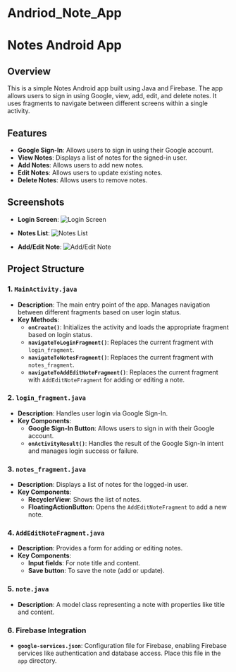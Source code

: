 # Andriod_Note_App

# Notes Android App

## Overview

This is a simple Notes Android app built using Java and Firebase. The app allows users to sign in using Google, view, add, edit, and delete notes. It uses fragments to navigate between different screens within a single activity.

## Features

- **Google Sign-In**: Allows users to sign in using their Google account.
- **View Notes**: Displays a list of notes for the signed-in user.
- **Add Notes**: Allows users to add new notes.
- **Edit Notes**: Allows users to update existing notes.
- **Delete Notes**: Allows users to remove notes.

## Screenshots

- **Login Screen**:
  ![Login Screen](path/to/login_screen_screenshot.png)

- **Notes List**:
  ![Notes List](path/to/notes_list_screenshot.png)

- **Add/Edit Note**:
  ![Add/Edit Note](path/to/add_edit_note_screenshot.png)

## Project Structure

### 1. `MainActivity.java`
- **Description**: The main entry point of the app. Manages navigation between different fragments based on user login status.
- **Key Methods**:
  - **`onCreate()`**: Initializes the activity and loads the appropriate fragment based on login status.
  - **`navigateToLoginFragment()`**: Replaces the current fragment with `login_fragment`.
  - **`navigateToNotesFragment()`**: Replaces the current fragment with `notes_fragment`.
  - **`navigateToAddEditNoteFragment()`**: Replaces the current fragment with `AddEditNoteFragment` for adding or editing a note.

### 2. `login_fragment.java`
- **Description**: Handles user login via Google Sign-In.
- **Key Components**:
  - **Google Sign-In Button**: Allows users to sign in with their Google account.
  - **`onActivityResult()`**: Handles the result of the Google Sign-In intent and manages login success or failure.

### 3. `notes_fragment.java`
- **Description**: Displays a list of notes for the logged-in user.
- **Key Components**:
  - **RecyclerView**: Shows the list of notes.
  - **FloatingActionButton**: Opens the `AddEditNoteFragment` to add a new note.

### 4. `AddEditNoteFragment.java`
- **Description**: Provides a form for adding or editing notes.
- **Key Components**:
  - **Input fields**: For note title and content.
  - **Save button**: To save the note (add or update).

### 5. `note.java`
- **Description**: A model class representing a note with properties like title and content.

### 6. Firebase Integration
- **`google-services.json`**: Configuration file for Firebase, enabling Firebase services like authentication and database access. Place this file in the `app` directory.
